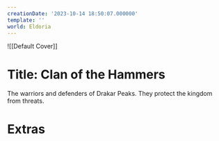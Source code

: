 ```yaml
---
creationDate: '2023-10-14 18:50:07.000000'
template: ''
world: Eldoria
---
```

![[Default Cover]]

# Title: Clan of the Hammers

The warriors and defenders of Drakar Peaks. They protect the kingdom from threats.

# Extras

